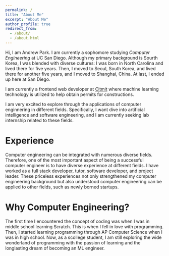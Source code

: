 ```yaml
---
permalink: /
title: "About Me"
excerpt: "About Me"
author_profile: true
redirect_from:
  - /about/
  - /about.html
---
```


Hi, I am Andrew Park. I am currently a sophomore studying _Computer Engineering_ at UC San Diego. Although my primary background is Sourth Korea, I was blended with diverse cultures: I was born in North Carolina and lived there for five years. Then, I moved to Seoul, South Korea, and lived there for another five years, and I moved to Shanghai, China. At last, I ended up here at San Diego.

I am currently a frontend web developer at [Citmit](https://citmit.info/) where machine learning technology is utilized to help obtain permits for constructions.

I am very excited to explore through the applications of computer enginnering in different fields. Specifically, I want dive into artificial intelligence and software engineering, and I am currently seeking lab internship related to these fields.

# Experience

Computer engineering can be integrated with numerous diverse fields. Therefore, one of the most important aspect of being a successful computer engineer is to have diverse experience at different fields. I have worked as a full stack developer, tutor, software developer, and project leader. These priceless experiences not only strengthened my computer engineering background but also understood computer engineering can be applied to other fields, such as newly borned startups.

# Why Computer Engineering?

The first time I encountered the concept of coding was when I was in middle school learning Scratch. This is when I fell in love with programming. Then, I started learning programming through AP Computer Science when I was in high school. Now, as a scollege student, I am still exploring the wide wonderland of programming with the passion of learning and the longlasting dream of becoming an ML engineer.
